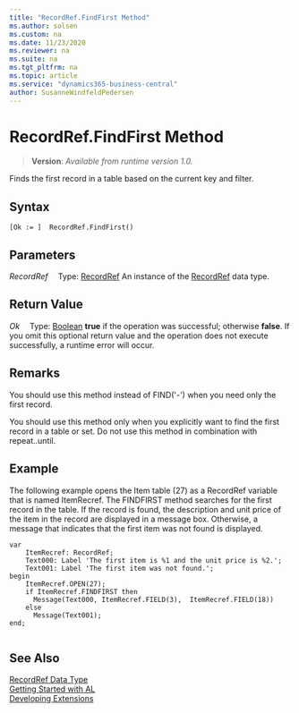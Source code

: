 ```yaml
---
title: "RecordRef.FindFirst Method"
ms.author: solsen
ms.custom: na
ms.date: 11/23/2020
ms.reviewer: na
ms.suite: na
ms.tgt_pltfrm: na
ms.topic: article
ms.service: "dynamics365-business-central"
author: SusanneWindfeldPedersen
---
```

[//]: # (START>DO_NOT_EDIT)
[//]: # (IMPORTANT:Do not edit any of the content between here and the END>DO_NOT_EDIT.)
[//]: # (Any modifications should be made in the .xml files in the ModernDev repo.)
# RecordRef.FindFirst Method
> **Version**: _Available from runtime version 1.0._

Finds the first record in a table based on the current key and filter.


## Syntax
```
[Ok := ]  RecordRef.FindFirst()
```

## Parameters
*RecordRef*
&emsp;Type: [RecordRef](recordref-data-type.md)
An instance of the [RecordRef](recordref-data-type.md) data type.

## Return Value
*Ok*
&emsp;Type: [Boolean](../boolean/boolean-data-type.md)
**true** if the operation was successful; otherwise **false**.   If you omit this optional return value and the operation does not execute successfully, a runtime error will occur.  


[//]: # (IMPORTANT: END>DO_NOT_EDIT)

## Remarks  
 You should use this method instead of FIND\('-'\) when you need only the first record.  
  
 You should use this method only when you explicitly want to find the first record in a table or set. Do not use this method in combination with repeat..until.  
  
## Example  
 The following example opens the Item table \(27\) as a RecordRef variable that is named ItemRecref. The FINDFIRST method searches for the first record in the table. If the record is found, the description and unit price of the item in the record are displayed in a message box. Otherwise, a message that indicates that the first item was not found is displayed. 
 
```  
var
    ItemRecref: RecordRef;
    Text000: Label 'The first item is %1 and the unit price is %2.';
    Text001: Label 'The first item was not found.';
begin 
    ItemRecref.OPEN(27);  
    if ItemRecref.FINDFIRST then  
      Message(Text000, ItemRecref.FIELD(3),  ItemRecref.FIELD(18))  
    else  
      Message(Text001);  
end;
  
```  

## See Also
[RecordRef Data Type](recordref-data-type.md)  
[Getting Started with AL](../../devenv-get-started.md)  
[Developing Extensions](../../devenv-dev-overview.md)